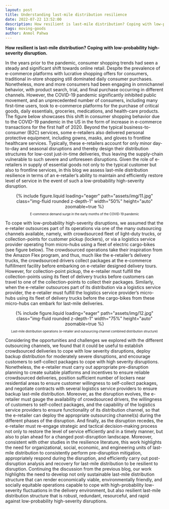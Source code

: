 ```yaml
---
layout: post
title: Understanding last-mile distribution resilience
date: 2022-07-22 13:52:00
description: How resilient is last-mile distribution? Coping with low-probability high-severity disruption.
tags: moving-goods
author: Anmol Pahwa
---
```


**How resilient is last-mile distribution? Coping with low-probability high-severity disruption.**

In the years prior to the pandemic, consumer shopping trends had seen a steady and significant shift towards online retail. Despite the prevalence of e-commerce platforms with lucrative shopping offers for consumers, traditional in-store shopping still dominated daily consumer purchases. Nonetheless, more and more consumers had been engaging in omnichannel behavior, with product search, trial, and final purchase occurring in different channels. However, the COVID-19 pandemic significantly inhibited public movement, and an unprecedented number of consumers, including many first-time users, took to e-commerce platforms for the purchase of critical goods, daily essentials, groceries, medications, and health-care products. The figure below showcases this shift in consumer shopping behavior due to the COVID-19 pandemic in the US in the form of increase in e-commerce transactions for the first half of 2020. Beyond the typical business-to-consumer (B2C) services, some e-retailers also delivered personal protective equipment, including gowns, masks, and gloves to frontline healthcare services. Typically, these e-retailers account for only minor day-to-day and seasonal disruptions and thereby design their distribution structures for low-cost just-in-time deliveries, thus leaving the supply-chain vulnerable to such severe and unforeseen disruptions. Given the role of e-retailers in supply of essential goods not only to the typical customer but also to frontline services, in this blog we assess last-mile distribution resilience in terms of an e-retailer’s ability to maintain and efficiently restore level of service in the event of such a low-probability high-severity disruption.

<div class="row mt-3" style="text-align: center">
    <div class="col-sm mt-3 mt-md-0">
        {% include figure.liquid loading="eager" path="assets/img/11.jpg" class="img-fluid rounded z-depth-1" width="50%" height="auto" zoomable=true %}
    </div>
</div>
<p style="font-size:0.7em; text-align: center">E-commerce demand surge in the early months of the COVID-19 pandemic</p>

To cope with low-probability high-severity disruptions, we assumed that the e-retailer outsources part of its operations via one of the many outsourcing channels available, namely, with crowdsourced fleet of light-duty trucks, or collection-points for customer pickup (lockers), or via a logistics service provider operating from micro-hubs using a fleet of electric cargo-bikes (see figure below). The crowdsourced operations take their inspiration from the Amazon Flex program, and thus, much like the e-retailer’s delivery trucks, the crowdsourced drivers collect packages at the e-commerce fulfillment facility before embarking on e-retailer designed delivery tours. However, for collection-point pickup, the e-retailer must fulfill the collection-points using its fleet of delivery trucks before customers can travel to one of the collection-points to collect their packages. Similarly, when the e-retailer outsources part of its distribution via a logistics service provider, the e-retailer must fulfill the logistics service provider’s micro-hubs using its fleet of delivery trucks before the cargo-bikes from these micro-hubs can embark for last-mile deliveries.

<div class="row mt-3" style="text-align: center">
    <div class="col-sm mt-3 mt-md-0">
        {% include figure.liquid loading="eager" path="assets/img/12.jpg" class="img-fluid rounded z-depth-1" width="75%" height="auto" zoomable=true %}
    </div>
</div>
<p style="font-size:0.7em; text-align: center">Last-mile distribution operations (e-retailer and outsourcing channel combined distribution structure) </p>

Considering the opportunities and challenges we explored with the different outsourcing channels, we found that it could be useful to establish crowdsourced deliveries to cope with low severity disruptions, deploy backup distribution for moderately severe disruptions, and encourage customers to self-collect packages to cope with high severity disruptions. Nonetheless, the e-retailer must carry out appropriate pre-disruption planning to create suitable platforms and incentives to ensure reliable crowdsourced deliveries, position sufficient number of lockers near residential areas to ensure customer willingness to self-collect packages, and negotiate contracts with several logistics service providers to ensure backup last-mile distribution. Moreover, as the disruption evolves, the e-retailer must gauge the availability of crowdsourced drivers, the willingness of customers to self-collect packages, and the capability of the logistics service providers to ensure functionality of its distribution channel, so that the e-retailer can deploy the appropriate outsourcing channel(s) during the different phases of the disruption. And finally, as the disruption recedes, the e-retailer must re-engage strategic and tactical decision-making process not only to restore the level of service efficiently and in a timely manner, but also to plan ahead for a changed post-disruption landscape. Moreover, consistent with other studies in the resilience literature, this work highlights the need for organizational, social, economic, and engineering units of last-mile distribution to consistently perform pre-disruption mitigation, appropriately respond during the disruption, and efficiently carry out post-disruption analysis and recovery for last-mile distribution to be resilient to disruption. Continuing the discussion from the previous blog, our work highlights the need to develop not only sustainable last-mile distribution structure that can render economically viable, environmentally friendly, and socially equitable operations capable to cope with high-probability low-severity fluctuations in the delivery environment, but also resilient last-mile distribution structure that is robust, redundant, resourceful, and rapid against low-probability high-severity disruptions.
